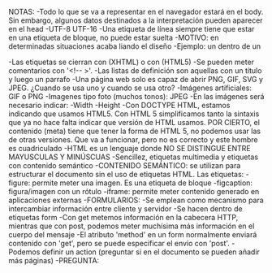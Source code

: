 NOTAS:
-Todo lo que se va a representar en el navegador estará en el body. Sin embargo, algunos datos destinados a la interpretación pueden aparecer en el head
-UTF-8 UTF-16
-Una etiqueta de línea siempre tiene que estar en una etiqueta de bloque, no puede estar suelta
  -MOTIVO: en determinadas situaciones acaba liando el diseño
  -Ejemplo: un <a> dentro de un <p>
-Las etiquetas se cierran con <tag/> (XHTML) o con <tag> (HTML5)
-Se pueden meter comentarios con '<!-- >'.
-Las listas de definición son aquellas con un título y luego un parrafo
-Una página web solo es capaz de abrir PNG, GIF, SVG y JPEG. ¿Cuando se usa uno y cuando se usa otro?
  -Imágenes artificiales: GIF o PNG
  -Imagenes tipo foto (muchos tonos): JPEG
-En las imágenes será necesario indicar:
  -Width
  -Height
-Con DOCTYPE HTML, estamos indicando que usamos HTML5. Con HTML 5 simplificamos tanto la sintaxis que ya no hace falta indicar que versión de HTML usamos. POR CIERTO, el contenido (meta) tiene que tener la forma de HTML 5, no podemos usar las de otras versiones. Que va a funcionar, pero no es correcto y este hombre es cuadriculado
-HTML es un lenguaje donde NO SE DISTINGUE ENTRE MAYUSCULAS Y MINÚSCUAS
-Sencillez, etiquetas multimedia y etiquetas con contenido semántico
-CONTENIDO SEMÁNTICO: se utilizan para estructurar el documento sin el uso de etiquetas HTML. Las etiquetas:
  -figure: permite meter una imagen. Es una etiqueta de bloque
  -figcaption: figura/imagen con un rótulo
  -iframe: permite meter contenido generado en aplicaciones externas
-FORMULARIOS:
  -Se emplean como mecanismo para intercambiar información entre cliente y servidor
  -Se hacen dentro de etiquetas form
  -Con get metemos información en la cabecera HTTP, mientras que con post, podemos meter muchísima más información en el cuerpo del mensaje
  -El atributo 'method' en un form normalmente enviará contenido con 'get', pero se puede especificar el envío con 'post'.
  -Podemos definir un action (preguntar si en el documento se pueden añadir más páginas)
-PREGUNTA:

